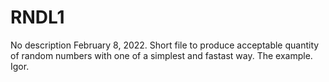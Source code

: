 # RNDL1
No description
February 8, 2022.
Short file to produce acceptable quantity
of random numbers with one of a simplest
and fastast way. The example.
Igor.
